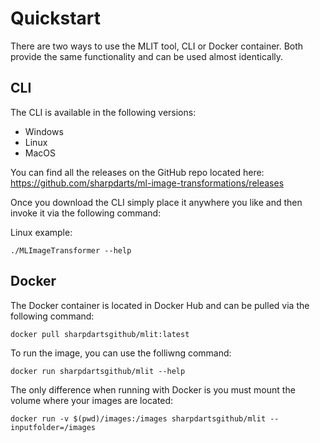 # Quickstart
There are two ways to use the MLIT tool, CLI or Docker container. Both provide the same functionality and can be used almost identically.

## CLI
The CLI is available in the following versions:
- Windows
- Linux
- MacOS

You can find all the releases on the GitHub repo located here: https://github.com/sharpdarts/ml-image-transformations/releases

Once you download the CLI simply place it anywhere you like and then invoke it via the following command:

Linux example:
```
./MLImageTransformer --help
```

## Docker
The Docker container is located in Docker Hub and can be pulled via the following command:

```
docker pull sharpdartsgithub/mlit:latest
```

To run the image, you can use the folliwng command:

```
docker run sharpdartsgithub/mlit --help
```

The only difference when running with Docker is you must mount the volume where your images are located:

```
docker run -v $(pwd)/images:/images sharpdartsgithub/mlit --inputfolder=/images
```